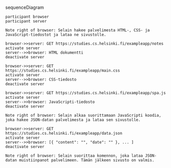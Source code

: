 
sequenceDiagram

    participant browser
    participant server

    Note right of browser: Selain hakee palvelimesta HTML-, CSS- ja JavaScript-tiedostot ja lataa ne sivustolle. 
    
    browser->>server: GET https://studies.cs.helsinki.fi/exampleapp/notes
    activate server
    server-->>browser: HTML dokumentti
    deactivate server
    
    browser->>server: GET https://studies.cs.helsinki.fi/exampleapp/main.css
    activate server
    server-->>browser: CSS-tiedosto
    deactivate server
    
    browser->>server: GET https://studies.cs.helsinki.fi/exampleapp/spa.js
    activate server
    server-->>browser: JavaScripti-tiedosto
    deactivate server
    
    Note right of browser: Selain alkaa suorittamaan JavaScripti koodia, joka hakee JSON-datan palvelimesta ja lataa sen sivustolle. 
    
    browser->>server: GET https://studies.cs.helsinki.fi/exampleapp/data.json
    activate server
    server-->>browser: [{ "content": "", "date": "" }, ... ] 
    deactivate server    

    Note right of browser: Selain suorittaa komennon, joka lataa JSON-datan muistiinpanot palvelimeen. Tämän jälkeen sivusto on valmis. 
